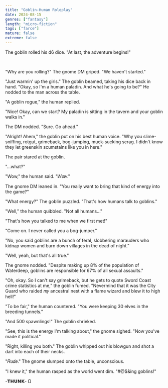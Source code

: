 ```yaml
---
title: "Goblin-Human Roleplay"
date: 2024-08-15
genres: ["fantasy"]
length: "micro-fiction"
tags: ["farce"]
mature: false
extreme: false
---
```

The goblin rolled his d6 dice. "At last, the adventure begins!"

&nbsp;

"Why are you rolling?" The gnome DM griped. "We haven't started."

"Just warmin' up the girls." The goblin beamed, taking his dice back in hand. "Okay, so I'm a human paladin. And what he's going to be?" He nodded to the man across the table.

"A goblin rogue," the human replied.

"Nice! Okay, can we start? My paladin is sitting in the tavern and your goblin walks in."

The DM nodded. "Sure. Go ahead."

"Alright! Ahem," the goblin put on his best human voice. "Why you slime-sniffing, rotgut, grimeback, bog-jumping, muck-sucking scrag. I didn't know they let greenskin scumstains like you in here."

The pair stared at the goblin.

"...what?"

"Wow," the human said. "𝑊𝑜𝑤."

The gnome DM leaned in. "You really want to bring that kind of energy into the game?"

"What energy?" The goblin puzzled. "That's how humans talk to goblins."

"Well," the human quibbled. "Not all humans..."

"That's how you talked to me when we first met!"

"Come on. I never called you a bog-jumper."

"No, you said goblins are a bunch of feral, slobbering marauders who kidnap women and burn down villages in the dead of night."

"Well, yeah, but that's all true."

The gnome nodded. "Despite making up 8% of the population of Waterdeep, goblins are responsible for 67% of all sexual assaults."

"Oh, okay. So I can't say grimeback, but he gets to quote Sword Coast crime statistics at me," the goblin fumed. "Nevermind that it was the City Guard who raided 𝑚𝑦 ancestral nest with a flame wizard and blew it to high hell!"

"To be fair," the human countered. "You were keeping 30 elves in the breeding tunnels."

"And 500 spawnlings!" The goblin shrieked.

"See, this is the energy I'm talking about," the gnome sighed. "Now you've made it political."

"Right, killing you both." The goblin whipped out his blowgun and shot a dart into each of their necks.

"𝑅𝑢𝑑𝑒." The gnome slumped onto the table, unconscious.

"I knew it," the human rasped as the world went dim. "#@$&ing goblins!"

-𝗧𝗛𝗨𝗡𝗞- Ω

